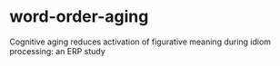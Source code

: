 # word-order-aging
Cognitive aging reduces activation of figurative meaning during idiom processing: an ERP study
